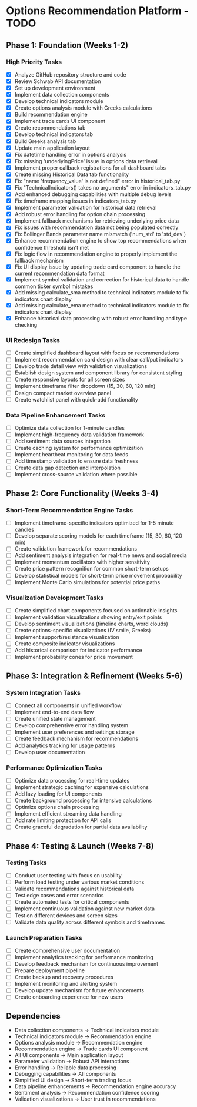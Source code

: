 # Options Recommendation Platform - TODO

## Phase 1: Foundation (Weeks 1-2)

### High Priority Tasks

- [x] Analyze GitHub repository structure and code
- [x] Review Schwab API documentation
- [x] Set up development environment
- [x] Implement data collection components
- [x] Develop technical indicators module
- [x] Create options analysis module with Greeks calculations
- [x] Build recommendation engine
- [x] Implement trade cards UI component
- [x] Create recommendations tab
- [x] Develop technical indicators tab
- [x] Build Greeks analysis tab
- [x] Update main application layout
- [x] Fix datetime handling error in options analysis
- [x] Fix missing 'underlyingPrice' issue in options data retrieval
- [x] Implement proper callback registrations for all dashboard tabs
- [x] Create missing Historical Data tab functionality
- [x] Fix "name 'frequency_value' is not defined" error in historical_tab.py
- [x] Fix "TechnicalIndicators() takes no arguments" error in indicators_tab.py
- [x] Add enhanced debugging capabilities with multiple debug levels
- [x] Fix timeframe mapping issues in indicators_tab.py
- [x] Implement parameter validation for historical data retrieval
- [x] Add robust error handling for option chain processing
- [x] Implement fallback mechanisms for retrieving underlying price data
- [x] Fix issues with recommendation data not being populated correctly
- [x] Fix Bollinger Bands parameter name mismatch ('num_std' to 'std_dev')
- [x] Enhance recommendation engine to show top recommendations when confidence threshold isn't met
- [x] Fix logic flow in recommendation engine to properly implement the fallback mechanism
- [x] Fix UI display issue by updating trade card component to handle the current recommendation data format
- [x] Implement symbol validation and correction for historical data to handle common ticker symbol mistakes
- [x] Add missing calculate_sma method to technical indicators module to fix indicators chart display
- [x] Add missing calculate_ema method to technical indicators module to fix indicators chart display
- [x] Enhance historical data processing with robust error handling and type checking

### UI Redesign Tasks

- [ ] Create simplified dashboard layout with focus on recommendations
- [ ] Implement recommendation card design with clear call/put indicators
- [ ] Develop trade detail view with validation visualizations
- [ ] Establish design system and component library for consistent styling
- [ ] Create responsive layouts for all screen sizes
- [ ] Implement timeframe filter dropdown (15, 30, 60, 120 min)
- [ ] Design compact market overview panel
- [ ] Create watchlist panel with quick-add functionality

### Data Pipeline Enhancement Tasks

- [ ] Optimize data collection for 1-minute candles
- [ ] Implement high-frequency data validation framework
- [ ] Add sentiment data sources integration
- [ ] Create caching system for performance optimization
- [ ] Implement heartbeat monitoring for data feeds
- [ ] Add timestamp validation to ensure data freshness
- [ ] Create data gap detection and interpolation
- [ ] Implement cross-source validation where possible

## Phase 2: Core Functionality (Weeks 3-4)

### Short-Term Recommendation Engine Tasks

- [ ] Implement timeframe-specific indicators optimized for 1-5 minute candles
- [ ] Develop separate scoring models for each timeframe (15, 30, 60, 120 min)
- [ ] Create validation framework for recommendations
- [ ] Add sentiment analysis integration for real-time news and social media
- [ ] Implement momentum oscillators with higher sensitivity
- [ ] Create price pattern recognition for common short-term setups
- [ ] Develop statistical models for short-term price movement probability
- [ ] Implement Monte Carlo simulations for potential price paths

### Visualization Development Tasks

- [ ] Create simplified chart components focused on actionable insights
- [ ] Implement validation visualizations showing entry/exit points
- [ ] Develop sentiment visualizations (timeline charts, word clouds)
- [ ] Create options-specific visualizations (IV smile, Greeks)
- [ ] Implement support/resistance visualization
- [ ] Create composite indicator visualizations
- [ ] Add historical comparison for indicator performance
- [ ] Implement probability cones for price movement

## Phase 3: Integration & Refinement (Weeks 5-6)

### System Integration Tasks

- [ ] Connect all components in unified workflow
- [ ] Implement end-to-end data flow
- [ ] Create unified state management
- [ ] Develop comprehensive error handling system
- [ ] Implement user preferences and settings storage
- [ ] Create feedback mechanism for recommendations
- [ ] Add analytics tracking for usage patterns
- [ ] Develop user documentation

### Performance Optimization Tasks

- [ ] Optimize data processing for real-time updates
- [ ] Implement strategic caching for expensive calculations
- [ ] Add lazy loading for UI components
- [ ] Create background processing for intensive calculations
- [ ] Optimize options chain processing
- [ ] Implement efficient streaming data handling
- [ ] Add rate limiting protection for API calls
- [ ] Create graceful degradation for partial data availability

## Phase 4: Testing & Launch (Weeks 7-8)

### Testing Tasks

- [ ] Conduct user testing with focus on usability
- [ ] Perform load testing under various market conditions
- [ ] Validate recommendations against historical data
- [ ] Test edge cases and error scenarios
- [ ] Create automated tests for critical components
- [ ] Implement continuous validation against new market data
- [ ] Test on different devices and screen sizes
- [ ] Validate data quality across different symbols and timeframes

### Launch Preparation Tasks

- [ ] Create comprehensive user documentation
- [ ] Implement analytics tracking for performance monitoring
- [ ] Develop feedback mechanism for continuous improvement
- [ ] Prepare deployment pipeline
- [ ] Create backup and recovery procedures
- [ ] Implement monitoring and alerting system
- [ ] Develop update mechanism for future enhancements
- [ ] Create onboarding experience for new users

## Dependencies

- Data collection components → Technical indicators module
- Technical indicators module → Recommendation engine
- Options analysis module → Recommendation engine
- Recommendation engine → Trade cards UI component
- All UI components → Main application layout
- Parameter validation → Robust API interactions
- Error handling → Reliable data processing
- Debugging capabilities → All components
- Simplified UI design → Short-term trading focus
- Data pipeline enhancements → Recommendation engine accuracy
- Sentiment analysis → Recommendation confidence scoring
- Validation visualizations → User trust in recommendations
